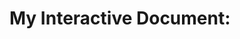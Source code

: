 # My Interactive Document:

```cs --source-file ./myApp/Program.cs --project ./myApp/myApp.csproj
```

